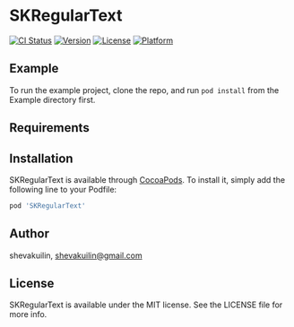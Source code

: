 # SKRegularText

[![CI Status](https://img.shields.io/travis/shevakuilin/SKRegularText.svg?style=flat)](https://travis-ci.org/shevakuilin/SKRegularText)
[![Version](https://img.shields.io/cocoapods/v/SKRegularText.svg?style=flat)](https://cocoapods.org/pods/SKRegularText)
[![License](https://img.shields.io/cocoapods/l/SKRegularText.svg?style=flat)](https://cocoapods.org/pods/SKRegularText)
[![Platform](https://img.shields.io/cocoapods/p/SKRegularText.svg?style=flat)](https://cocoapods.org/pods/SKRegularText)

## Example

To run the example project, clone the repo, and run `pod install` from the Example directory first.

## Requirements

## Installation

SKRegularText is available through [CocoaPods](https://cocoapods.org). To install
it, simply add the following line to your Podfile:

```ruby
pod 'SKRegularText'
```

## Author

shevakuilin, shevakuilin@gmail.com

## License

SKRegularText is available under the MIT license. See the LICENSE file for more info.
